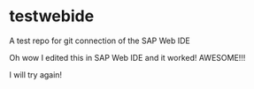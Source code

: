 testwebide
==========

A test repo for git connection of the SAP Web IDE

Oh wow I edited this in SAP Web IDE and it worked! AWESOME!!!

I will try again!
